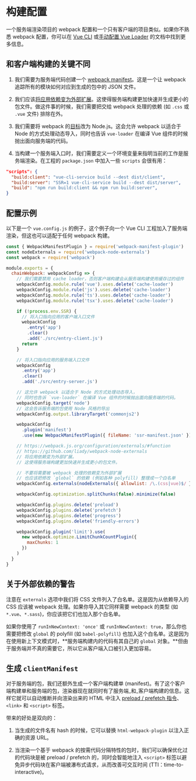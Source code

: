 # 构建配置

一个服务端渲染项目的 webpack 配置和一个只有客户端的项目类似。如果你不熟悉 webpack 配置，你可以在 [Vue CLI](https://cli.vuejs.org/zh/guide/webpack.html#webpack-相关) 或[手动配置 Vue Loader](https://vue-loader.vuejs.org/zh/guide/#手动设置) 的文档中找到更多信息。

## 和客户端构建的关键不同

1. 我们需要为服务端代码创建一个 [webpack manifest](https://webpack.js.org/concepts/manifest/)。这是一个让 webpack 追踪所有的模块如何对应到生成的包中的 JSON 文件。

2. 我们应该[将应用依赖变为外部扩展](https://webpack.js.org/configuration/externals/)。这使得服务端构建更加快速并生成更小的包文件。做这件事的时候，我们需要把交给 webpack 处理的依赖 (如 `.css` 或 `.vue` 文件) 排除在外。

3. 我们需要将 webpack 的[目标](https://webpack.js.org/concepts/targets/)改为 Node.js。这会允许 webpack 以适合于 Node 的方式处理动态导入，同时也告诉 `vue-loader` 在编译 Vue 组件的时候抛出面向服务端的代码。

4. 当构建一个服务端入口时，我们需要定义一个环境变量来指明当前的工作是服务端渲染。在工程的 `package.json` 中加入一些 `scripts` 会很有用：

```json
"scripts": {
  "build:client": "vue-cli-service build --dest dist/client",
  "build:server": "SSR=1 vue-cli-service build --dest dist/server",
  "build": "npm run build:client && npm run build:server",
}
```

## 配置示例

以下是一个 `vue.config.js` 的例子，这个例子向一个 Vue CLI 工程加入了服务端渲染，但这也可以适配于任何 webpack 构建。

```js
const { WebpackManifestPlugin } = require('webpack-manifest-plugin')
const nodeExternals = require('webpack-node-externals')
const webpack = require('webpack')

module.exports = {
  chainWebpack: webpackConfig => {
    // 我们需要禁用 cache loader，否则客户端构建会从服务端构建使用缓存过的组件
    webpackConfig.module.rule('vue').uses.delete('cache-loader')
    webpackConfig.module.rule('js').uses.delete('cache-loader')
    webpackConfig.module.rule('ts').uses.delete('cache-loader')
    webpackConfig.module.rule('tsx').uses.delete('cache-loader')

    if (!process.env.SSR) {
      // 将入口指向应用的客户端入口文件
      webpackConfig
        .entry('app')
        .clear()
        .add('./src/entry-client.js')
      return
    }

    // 将入口指向应用的服务端入口文件
    webpackConfig
      .entry('app')
      .clear()
      .add('./src/entry-server.js')

    // 这允许 webpack 以适合于 Node 的方式处理动态导入，
    // 同时也告诉 `vue-loader` 在编译 Vue 组件的时候抛出面向服务端的代码。
    webpackConfig.target('node')
    // 这会告诉服务端的包使用 Node 风格的导出
    webpackConfig.output.libraryTarget('commonjs2')

    webpackConfig
      .plugin('manifest')
      .use(new WebpackManifestPlugin({ fileName: 'ssr-manifest.json' }))

    // https://webpack.js.org/configuration/externals/#function
    // https://github.com/liady/webpack-node-externals
    // 将应用依赖变为外部扩展。
    // 这使得服务端构建更加快速并生成更小的包文件。

    // 不要将需要被 webpack 处理的依赖变为外部扩展
    // 也应该把修改 `global` 的依赖 (例如各种 polyfill) 整理成一个白名单
    webpackConfig.externals(nodeExternals({ allowlist: /\.(css|vue)$/ }))

    webpackConfig.optimization.splitChunks(false).minimize(false)

    webpackConfig.plugins.delete('preload')
    webpackConfig.plugins.delete('prefetch')
    webpackConfig.plugins.delete('progress')
    webpackConfig.plugins.delete('friendly-errors')

    webpackConfig.plugin('limit').use(
      new webpack.optimize.LimitChunkCountPlugin({
        maxChunks: 1
      })
    )
  }
}
```

## 关于外部依赖的警告

注意在 `externals` 选项中我们将 CSS 文件列入了白名单。这是因为从依赖导入的 CSS 应该被 webpack 处理。如果你导入其它同样需要 webpack 的类型 (如 `*.vue`、`*.sass`)，你应该把它们也加入那个白名单。

如果你使用了 `runInNewContext: 'once'` 或 `runInNewContext: true`，那么你也需要把修改 `global` 的 polyfill (如 `babel-polyfill`) 也加入这个白名单。这是因为在使用新上下文模式时，**服务端构建内的代码有其自己的 `global` 对象。**但由于服务端并不真的需要它，所以它从客户端入口被引入更加容易。

## 生成 `clientManifest`

对于服务端的包，我们还额外生成一个客户端构建单 (manifest)。有了这个客户端构建单和服务端的包，渲染器现在就同时有了服务端_和_客户端构建的信息。这样它就可以自动推断并向渲染出来的 HTML 中注入 [preload / prefetch 指令](https://css-tricks.com/prefetching-preloading-prebrowsing/)、`<link>` 和 `<script>` 标签。

带来的好处是双向的：

1. 当生成的文件名有 hash 的时候，它可以替换 `html-webpack-plugin` 以注入正确的资源 URL。

2. 当渲染一个基于 webpack 的按需代码分隔特性的包时，我们可以确保优化过的代码块是被 preload / prefetch 的，同时会智能地注入 `<script>` 标签以避免异步代码块在客户端被瀑布式请求，从而改善可交互时间 (TTI：time-to-interactive)。
